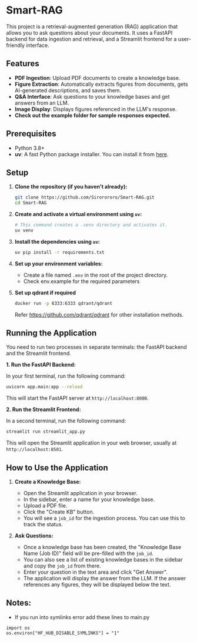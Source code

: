 # Smart-RAG

This project is a retrieval-augmented generation (RAG) application that allows you to ask questions about your documents. It uses a FastAPI backend for data ingestion and retrieval, and a Streamlit frontend for a user-friendly interface.

## Features

-   **PDF Ingestion**: Upload PDF documents to create a knowledge base.
-   **Figure Extraction**: Automatically extracts figures from documents, gets AI-generated descriptions, and saves them.
-   **Q&A Interface**: Ask questions to your knowledge bases and get answers from an LLM.
-   **Image Display**: Displays figures referenced in the LLM's response.
- **Check out the example folder for sample responses expected.**

## Prerequisites

-   Python 3.8+
-   **uv**: A fast Python package installer. You can install it from [here](https://github.com/astral-sh/uv).

## Setup

1.  **Clone the repository (if you haven't already):**
    ```bash
    git clone https://github.com/Sirorororo/Smart-RAG.git
    cd Smart-RAG
    ```

2.  **Create and activate a virtual environment using `uv`:**
    ```bash
    # This command creates a .venv directory and activates it.
    uv venv
    ```

3.  **Install the dependencies using `uv`:**
    ```bash
    uv pip install -r requirements.txt
    ```

4.  **Set up your environment variables:**
    -   Create a file named `.env` in the root of the project directory.
    -   Check env.example for the required parameters

5. **Set up qdrant if required**
    ```bash
    docker run -p 6333:6333 qdrant/qdrant
    ```

    Refer https://github.com/qdrant/qdrant for other installation methods.
    

## Running the Application

You need to run two processes in separate terminals: the FastAPI backend and the Streamlit frontend.

**1. Run the FastAPI Backend:**

In your first terminal, run the following command:
```bash
uvicorn app.main:app --reload
```
This will start the FastAPI server at `http://localhost:8000`.

**2. Run the Streamlit Frontend:**

In a second terminal, run the following command:
```bash
streamlit run streamlit_app.py
```
This will open the Streamlit application in your web browser, usually at `http://localhost:8501`.

## How to Use the Application

1.  **Create a Knowledge Base:**
    -   Open the Streamlit application in your browser.
    -   In the sidebar, enter a name for your knowledge base.
    -   Upload a PDF file.
    -   Click the "Create KB" button.
    -   You will see a `job_id` for the ingestion process. You can use this to track the status.

2.  **Ask Questions:**
    -   Once a knowledge base has been created, the "Knowledge Base Name (Job ID)" field will be pre-filled with the `job_id`.
    -   You can also see a list of existing knowledge bases in the sidebar and copy the `job_id` from there.
    -   Enter your question in the text area and click "Get Answer".
    -   The application will display the answer from the LLM. If the answer references any figures, they will be displayed below the text.

## Notes:
- If you run into symlinks error add these lines to main.py
```
import os
os.environ["HF_HUB_DISABLE_SYMLINKS"] = "1"
```